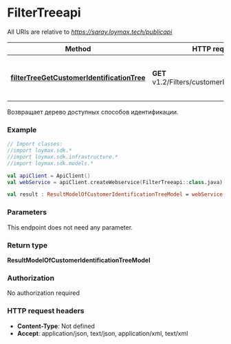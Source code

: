 # FilterTreeapi

All URIs are relative to *https://saray.loymax.tech/publicapi*

Method | HTTP request | Description
------------- | ------------- | -------------
[**filterTreeGetCustomerIdentificationTree**](FilterTreeapi.md#filterTreeGetCustomerIdentificationTree) | **GET** v1.2/Filters/customerIdentificationTree | Возвращает дерево доступных способов идентификации.



Возвращает дерево доступных способов идентификации.

### Example
```kotlin
// Import classes:
//import loymax.sdk.*
//import loymax.sdk.infrastructure.*
//import loymax.sdk.models.*

val apiClient = ApiClient()
val webService = apiClient.createWebservice(FilterTreeapi::class.java)

val result : ResultModelOfCustomerIdentificationTreeModel = webService.filterTreeGetCustomerIdentificationTree()
```

### Parameters
This endpoint does not need any parameter.

### Return type

**ResultModelOfCustomerIdentificationTreeModel**

### Authorization

No authorization required

### HTTP request headers

 - **Content-Type**: Not defined
 - **Accept**: application/json, text/json, application/xml, text/xml


